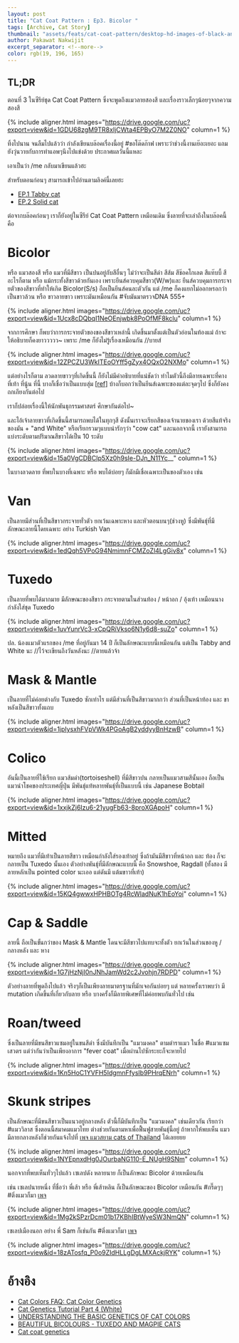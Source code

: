 ```yaml
---
layout: post
title: "Cat Coat Pattern : Ep3. Bicolor "
tags: [Archive, Cat Story]
thumbnail: "assets/feats/cat-coat-pattern/desktop-hd-images-of-black-and-white-cat.jpg"
author: Pakawat Nakwijit
excerpt_separator: <!--more-->
color: rgb(19, 196, 165)
---
```


## TL;DR

ตอนที่ 3 ในซีรีย์ชุด Cat Coat Pattern ซึ่งจะพูดถึงแมวลายสองสี และเรื่องราวเล็กๆน้อยๆจากความสองสี

<!--more-->

{% include aligner.html images="https://drive.google.com/uc?export=view&id=1GDU68zgM9TR8xIjCWta4EPByO7M2Z0NO" column=1 %}

ทิ้งไปนาน จนลืมไปแล้วว่า กำลังเขียนบล๊อคเรื่องนี้อยู่ <span class="tag-en">#ขอโต๊ดก๊าฟ</span> เพราะว่าช่วงนี้งานเย๊อะเยอะ แถมยังวุ่นวายกับการทำแอพๆนึงไปแข่งด้วย ประกาศผลวันนี้แหละ

เอาเป็นว่า /me กลับมาเขียนแล้วฮะ

สำหรับตอนก่อนๆ สามารถเข้าไปอ่านตามลิงค์นี้เลยฮะ

* [EP.1 Tabby cat](https://chameleontk.github.io/tabby)
* [EP.2 Solid cat](https://chameleontk.github.io/solid)

ต่อจากบล๊อคก่อนๆ เราก็ยังอยู่ในซีรีย์ Cat Coat Pattern เหมือนเดิม ซึ่งลายที่จะเล่าถึงในบล๊อคนี้ คือ

# Bicolor

หรือ แมวสองสี หรือ แมวที่มีสีขาว เป็นปนอยู่กับสีอื่นๆ ไม่ว่าจะเป็นสีดำ สีส้ม สีช๊อคโกเลต สีแท๊บบี้ สีอะไรก็ตาม หรือ แม้กระทั้งสีขาวด้วยกันเอง เพราะยีนส์ควบคุมสีขาว(W/w)และ ยีนส์ควบคุมการกระจายตัวของสีขาวที่ทำให้เกิด Bicolor(S/s) ถือเป็นยีนส์คนละตัวกัน แต่ /me ก็คงแยกไม่ออกหรอกว่าเป็นขาวล้วน หรือ ขาวลายขาว เพราะมันเหมือนกัน <span class="tag-en">#จับมันมาตรวจDNA</span> 555+

{% include aligner.html images="https://drive.google.com/uc?export=view&id=1Ucx8cDQbqI1NeOEnjwbk8PoOfMF8kclu" column=1 %}

จากการศึกษา ก็พบว่าการกระจายตัวของของสีขาวเหล่านี้ เกิดขึ้นมาตั้งแต่เป็นตัวอ่อนในท้องแม่ ถ้าจะให้อธิบายก็คงยาววววว~ เพราะ /me ก็ยังไม่รู้เรื่องเหมือนกัน //บายส์

{% include aligner.html images="https://drive.google.com/uc?export=view&id=12ZPCZU3WkITEoOYff5gZyx4OQxO2NXMo" column=1 %}

แต่อย่างไรก็ตาม ลวดลายขาวๆที่เกิดขึ้นนี้ ก็ยังไม่มีคำอธิบายที่แน่ชัดว่า ทำไมตัวนี้ถึงมีลายเฉพาะที่คาง ที่เท้า ที่นู้น ที่นี้ บางก็เชื่อว่าเป็นแบบสุ่ม [[ref]](http://gizmodo.com/weve-been-completely-wrong-about-how-cats-get-their-bla-1751328727) บ้างก็บอกว่าเป็นยีนส์เฉพาะของแต่ละจุดๆไป ซึ่งก็ยังคงถกเถียงกันต่อไป

เราก็ปล่อยเรื่องนี้ให้นักพันธุกรรมศาสตร์ ศึกษากันต่อไป~

และไอ้เจ้าลายขาวที่เกิดขึ้นนี้สามารถพบได้ในทุกๆสี ดังนั้นเราจะเรียกสีของเจ้านายของเรา ด้วยสีแท้จริงของมัน + "and White" หรือเรียกรวมๆแบบน่ารักๆว่า "cow cat" และนอกจากนี้ เรายังสามารถแบ่งระดับตามปริมาณสีขาวได้เป็น 10 ระดับ

{% include aligner.html images="https://drive.google.com/uc?export=view&id=15a0VgCDBCIp5Xz0h9sIe-DJn_N11Yc__" column=1 %}

ในบางลวดลาย ที่พบในบางที่เฉพาะ หรือ พบได้บ่อยๆ ก็มักมีเชื่อเฉพาะเป็นของตัวเอง เช่น

# Van
เป็นลายมีส่วนที่เป็นสีขาวกระจายทั่วตัว ยกเว้นเฉพาะหาง และหัวตอนบนๆ(ช่วงหู) ซึ่งมีพันธุ์ที่มีลักษณะลายนี้โดยเฉพาะ อย่าง Turkish Van

{% include aligner.html images="https://drive.google.com/uc?export=view&id=1edQqh5VPoG94NmimnFCMZoZl4LgGiv8x" column=1 %}

# Tuxedo
เป็นลายที่พบได้มากมาย มีลักษณะของสีขาว กระจายตามในส่วนท้อง / หน้าอก / อุ้งเท้า เหมือนนางกำลังใส่ชุด Tuxedo

{% include aligner.html images="https://drive.google.com/uc?export=view&id=1uvYunrVc3-xCpQRiVkso6N1y6d8-suZo" column=1 %}

ปล. น้องแมวตัวแรกของ /me ที่อยู่กันมา 14 ปี ก็เป็นลักษณะแบบนี้เหมือนกัน แต่เป็น Tabby and White นะ //ไว้จะเขียนถึงวันหลังนะ //ตายแล้วจ้า

# Mask & Mantle
เป็นลายที่ไม่ค่อยต่างกับ Tuxedo ซักเท่าไร แต่มีส่วนที่เป็นสีขาวมากกว่า ส่วนที่เป็นหน้าท้อง และ ขาหลังเป็นสีขาวทั้งแถบ

{% include aligner.html images="https://drive.google.com/uc?export=view&id=1jpIysxhFVpVWk4PGoAgB2yddyyBnHzwB" column=1 %}

# Colico
อันนี้เป็นลายที่ใช้เรียก แมวส้มดำ(tortoiseshell) ที่มีสีขาวปน กลายเป็นแมวสามสีนั้นเอง ถือเป็นแมวนำโชคของประเทศญี่ปุ่น มีพันธุ์แท้หลายพันธุ์ที่เป็นแบบนี้ เช่น Japanese Bobtail

{% include aligner.html images="https://drive.google.com/uc?export=view&id=1xxjkZj6Izu6-21yugFb63-8proXGApoH" column=1 %}

# Mitted
หมายถึง แมวที่มีเท้าเป็นลายสีขาว เหมือนกำลังใส่รองเท้าอยู่ ซึ่งถ้ามันมีสีขาวที่หน้าอก และ ท้อง ก็จะกลายเป็น Tuxedo นั้นเอง ตัวอย่างพันธุ์ที่มีลักษณะแบบนี้ คือ Snowshoe, Ragdall (ทั้งสอง มีลายหลักเป็น pointed color นะเออ แต่ดันมี แต้มขาวที่เท้า)

{% include aligner.html images="https://drive.google.com/uc?export=view&id=15KQ4gwwxHPHBOTg4RcWladNuK1hEoYoi" column=1 %}

# Cap & Saddle
ลายนี้ ถือเป็นขั้นกว่าของ Mask & Mantle โดนจะมีสีขาวไปแทบจะทั้งตัว ยกเว้นในส่วนของหู / กลางหลัง และ หาง

{% include aligner.html images="https://drive.google.com/uc?export=view&id=1G7jHzNjI0nJNhJamWd2c2Jvohjn7RDPD" column=1 %}

ตัวอย่างลายที่พูดถึงไปแล้ว จริงๆก็เป็นเพียงลายมาตรฐานที่มักเจอกันบ่อยๆ แต่ หลายครั้งเราพบว่า มี mutation เกิดขึ้นที่เกี่ยวกับลาย หรือ บางครั้งก็มีลายพิเศษที่ไม่ค่อยพบกันทั่วไป เช่น

# Roan/tweed
ซึ่งเป็นลายที่มีขนสีขาวแซมอยู่ในขนสีดำ ซึ่งมีบันทึกเป็น "แมวมงคล" ตามตำราแมว ในชื่อ <span class="tag-en">#แมวแซมเสวตร</span> แต่ว่ากันว่าเป็นเพียงอาการ "fever coat" เมื่อผ่านไปซักระยะก็จะหายไป

{% include aligner.html images="https://drive.google.com/uc?export=view&id=1Kn5HoC1YVFH5IdgmnFfysIb9PHrqENrh" column=1 %}

# Skunk stripes

เป็นลักษณะที่มีขนสีขาวเป็นแนวอยู่กลางหลัง ตัวนี้ก็มีบันทึกเป็น "แมวมงคล" เช่นเดียวกัน เรียกว่า <span class="tag-en">#แมววิลาส</span> ซึ่งตอนนี้สมาคมแมวไทย ต่างช่วยกันตามหาเพื่อฟื้นฟูสายพันธุ์นี้อยู่ ถ้าหากให้พบเห็น แมวมีลายกลางหลังก็ช่วยกันแจ้งไปที่ [เพจ แมวสยาม cats of Thailand](https://www.facebook.com/CatSiamCountry) ได้เลยยยย

{% include aligner.html images="https://drive.google.com/uc?export=view&id=1NYEpnxdHg0JOurbaNG110-E_NUgH9SNm" column=1 %}

นอกจากที่พบเห็นทั่วๆไปแล้ว เซเลปดัง หลายนาย ก็เป็นลักษณะ Bicolor ด้วยเหมือนกัน

เช่น เซเลปนายหนึ่ง ที่ชื่อว่า พี่เส้า หรือ พี่เส้าหลิน ก็เป็นลักษณะของ Bicolor เหมือนกัน <span class="tag-en">#กรี๊ดๆๆ</span> <span class="tag-en">#ติ่งแมวก็มา</span> [เพจ](https://www.facebook.com/theycallmemeaow)

{% include aligner.html images="https://drive.google.com/uc?export=view&id=1Mg2kSPzrDcm01b17KBhIBtWyeSW3NmQN" column=1 %}

เซเลปเมืองนอก อย่าง พี่ Sam ก็เช่นกัน <span class="tag-en">#ติ่งแมวก็มา</span> [เพจ](https://www.facebook.com/Samhaseyebrows)

{% include aligner.html images="https://drive.google.com/uc?export=view&id=18zATosfq_P0o9ZIdHLLgDgLMXAckjRYK" column=1 %}


# อ้างอิง
* [Cat Colors FAQ: Cat Color Genetics](http://www.fanciers.com/other-faqs/color-genetics.html)
* [Cat Genetics Tutorial Part 4 (White)](http://spotted-tabby-cat.deviantart.com/art/Cat-Genetics-Tutorial-Part-4-White-501908188)
* [UNDERSTANDING THE BASIC GENETICS OF CAT COLORS](http://kids.cfa.org/understanding-cat-colors.pdf)
* [BEAUTIFUL BICOLOURS - TUXEDO AND MAGPIE CATS](http://messybeast.com/bicolours.htm)
* [Cat coat genetics](https://en.wikipedia.org/wiki/Cat_coat_genetics)
